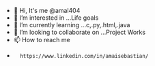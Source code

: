 - 👋 Hi, It's me @amal404 
- 👀 I’m interested in ...Life goals
- 🌱 I’m currently learning ...c,.py,.html,.java
- 💞️ I’m looking to collaborate on ...Project Works
- 📫 How to reach me 
-       https://www.linkedin.com/in/amaisebastian/
<!-- <a href="https://app.daily.dev/Amal697"><img src="https://api.daily.dev/devcards/2d40847fbcd1448fabac8d4be8532005.png?r=a8s" width="400" alt="Amal Sebastian's Dev Card"/></a>       

https://nextjs.org/conf/tickets/oct22/amal404 -->

<!---
amal404/amal404 is a ✨ special ✨ repository because its `README.md` (this file) appears on your GitHub profile.
You can click the Preview link to take a look at your changes.
--->
